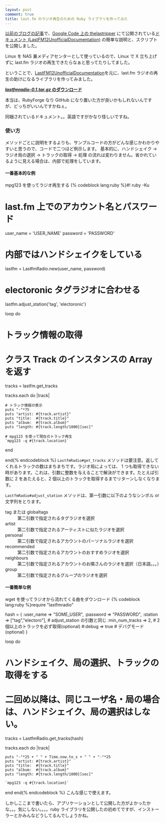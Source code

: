 ```yaml
---
layout: post
comment: true
title: last.fm のラジオ再生のための Ruby ライブラリを作ってみた
---
```

<a href="http://d.hatena.ne.jp/daftbeats/20080505/1209975577">以前のブログの記事</a>で、<a href="http://code.google.com/p/thelastripper/">Google Code 上の thelastripper</a> にて公開されている<a href="http://code.google.com/p/thelastripper/wiki/LastFM12UnofficialDocumentation">ドキュメント (LastFM12UnofficialDocumentation)</a> の簡単な説明と、スクリプトを公開しました。

Linux を NAS 兼メディアセンターとして使っているので、Linux で X 立ち上げずに last.fm ラジオの再生できたらなぁと思ってたりしてました。

ということで、<a href="http://code.google.com/p/thelastripper/wiki/LastFM12UnofficialDocumentation">LastFM12UnofficialDocumentation</a>を元に、last.fm ラジオの再生の助けになるライブラリを作ってみました。

<strong><a href="http://k-ui.jp/dl/lastfmradio-0.1.tar.gz"><em>lastfmradio-0.1.tar.gz</em> のダウンロード</a></strong>

本当は、RubyForge なり GitHub になり置いた方が良いかもしれないんですが、どっちがいいんですかねぇ。

同梱されているドキュメント。。英語ですがかなり怪しいですね。
### 使い方
メソッドごとに説明をするよりも、サンプルコードの方がどんな感じかわかりやすいと思うので、コードで二つほど例示します。
基本的に、ハンドシェイク → ラジオ局の選択 → トラックの取得 → 処理 の流れは変わりません。省かれているように見える場合は、内部で処理をしています。
<h4>一番基本的な例</h4>
mpg123 を使ってラジオ再生する
{% codeblock lang:ruby %}#! ruby -Ku

# last.fm 上でのアカウント名とパスワード
user_name = 'USER_NAME'
password = 'PASSWORD'

# 内部ではハンドシェイクをしている
lastfm = LastfmRadio.new(user_name, password)

# electoronic タグラジオに合わせる
lastfm.adjust_station('tag', 'electoronic')

loop do

  # トラック情報の取得
  # クラス Track のインスタンスの Array を返す
  tracks = lastfm.get_tracks

  tracks.each do |track|

    # トラック情報の表示
    puts "-"*75
    puts "artist: #{track.artist}"
    puts "title:  #{track.title}"
    puts "album:  #{track.album}"
    puts "length: #{track.length/1000}[sec]" 

    # mpg123 を使って現在のトラック再生
    `mpg123 -q #{track.location}`
  end

end{% endcodeblock %}
`LastfmRadio#get_tracks` メソッドは要注意。返してくれるトラックの数はまちまちです。ラジオ局によっては、 1 つも取得できない時があります。これは、引数に整数を与えることで解決ができます。たとえば引数に 2 をあたえると、2 個以上のトラックを取得するまでリターンしなくなります。

`LastfmRadio#adjust_station` メソッドは、第一引数に以下のようなシンボル or 文字列をとります。

<dl> <dt>tag または globaltags</dt> <dd>第二引数で指定されるタグラジオを選択</dd> <dt>artist</dt> <dd>第二引数で指定されるアーティストに似たラジオを選択</dd> <dt>personal</dt> <dd>第二引数で指定されるアカウントのパーソナルラジオを選択</dd> <dt>recommended</dt> <dd>第二引数で指定されるアカウントのおすすめラジオを選択</dd> <dt>neighbours</dt> <dd>第二引数で指定されるアカウントのお隣さんのラジオを選択（日本語。。。）</dd> <dt>group</dt> <dd>第二引数で指定されるグループのラジオを選択</dd> </dl>
<h4>一番簡単な例</h4>
wget を使ってラジオから流れてくる曲をダウンロード
{% codeblock lang:ruby %}require "lastfmradio"

hash = {
  :user_name => "SOME_USER",
  :password => "PASSWORD",
  :station => ["tag","electoro"], # adjust_station の引数と同じ
  :min_num_tracks => 2,  # 2 個以上のトラックを必ず取得(optional)
  #:debug => true # デバグモード(optional)
}

loop do

  # ハンドシェイク、局の選択、トラックの取得をする
  # 二回め以降は、同じユーザ名・局の場合は、ハンドシェイク、局の選択はしない。
  tracks = LastfmRadio.get_tracks(hash)

  tracks.each do |track|

    puts "-"*25 + " " + Time.now.to_s + " " + "-"*25
    puts "artist: #{track.artist}"
    puts "title:  #{track.title}"
    puts "album:  #{track.album}"
    puts "length: #{track.length/1000}[sec]"

    `mpg123 -q #{track.location}`
  end
end{% endcodeblock %}
こんな感じで使えます。

しかしここまで書いたら、アプリケーションとして公開した方がよかったかな。。。気にしない。。。。ruby ライブラリを公開したの初めてですが、インストーラーとかみんなどうしてるんでしょうかね。
